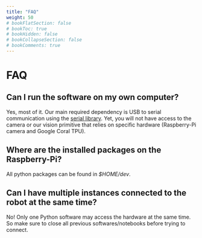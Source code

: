 ```yaml
---
title: "FAQ"
weight: 50
# bookFlatSection: false
# bookToc: true
# bookHidden: false
# bookCollapseSection: false
# bookComments: true
---
```


# FAQ

## Can I run the software on my own computer?

Yes, most of it. Our main required dependency is USB to serial communication using the [serial library](https://pyserial.readthedocs.io/en/latest/index.html). 
Yet, you will not have access to the camera or our vision primitive that relies on specific hardware (Raspberry-Pi camera and Google Coral TPU).

## Where are the installed packages on the Raspberry-Pi?

All python packages can be found in _$HOME/dev_.

## Can I have multiple instances connected to the robot at the same time?

No! Only one Python software may access the hardware at the same time. So make sure to close all previous softwares/notebooks before trying to connect.